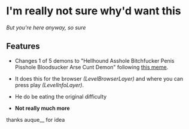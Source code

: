 # I'm really not sure why'd want this

*But you're here anyway, so sure*

## Features

* Changes 1 of 5 demons to "Hellhound Asshole Bitchfucker Penis Pisshole Bloodsucker Arse Cunt Demon" following [this meme](https://cdn.discordapp.com/attachments/780196467431571476/1202729114772049950/shwz8at0zpfc1.webp?ex=65ce83c6&is=65bc0ec6&hm=83abc92ae108851b9d81e7e49685a8468b5add1002681e5b43500d84b9899735&).

* It does this for the browser *(LevelBrowserLayer)* and where you can press play *(LevelInfoLayer)*.

* He do be eating the original difficulty

* **Not really much more**


thanks auque__ for idea